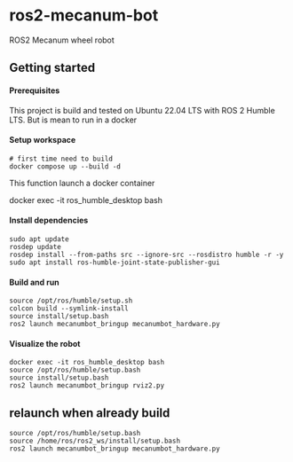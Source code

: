 # ros2-mecanum-bot
ROS2 Mecanum wheel robot

## Getting started

#### Prerequisites
This project is build and tested on Ubuntu 22.04 LTS with ROS 2 Humble LTS. But is mean to run in a docker 

#### Setup workspace

```
# first time need to build
docker compose up --build -d

```
This function launch a docker container 

docker exec -it ros_humble_desktop bash


#### Install dependencies
```
sudo apt update
rosdep update
rosdep install --from-paths src --ignore-src --rosdistro humble -r -y
sudo apt install ros-humble-joint-state-publisher-gui
```

#### Build and run
```
source /opt/ros/humble/setup.sh
colcon build --symlink-install
source install/setup.bash
ros2 launch mecanumbot_bringup mecanumbot_hardware.py
```

#### Visualize the robot

```
docker exec -it ros_humble_desktop bash
source /opt/ros/humble/setup.bash
source install/setup.bash
ros2 launch mecanumbot_bringup rviz2.py
```


## relaunch when already build


```
source /opt/ros/humble/setup.bash
source /home/ros/ros2_ws/install/setup.bash
ros2 launch mecanumbot_bringup mecanumbot_hardware.py
```